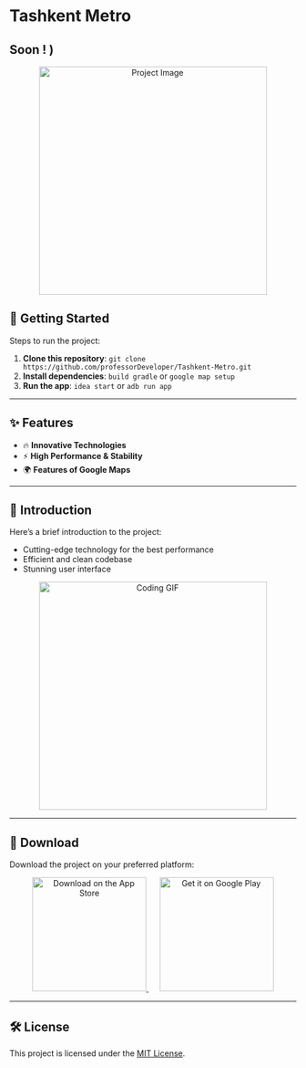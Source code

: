# **Tashkent Metro**

<h2> Soon ! ) </h2>
<p align="center">
  <img src="https://github.com/user-attachments/assets/860fcbc9-43a5-44d3-b9fd-8add505a0e80" alt="Project Image" width="400">
</p>

## 🔧 Getting Started

Steps to run the project:
1. **Clone this repository**: `git clone https://github.com/professorDeveloper/Tashkent-Metro.git`
2. **Install dependencies**: `build gradle` or `google map setup`
3. **Run the app**: `idea start` or `adb run app`

---

## ✨ Features

- 🔥 **Innovative Technologies**
- ⚡ **High Performance & Stability**
- 🌍 **Features of Google Maps**

---

## 📖 Introduction

Here’s a brief introduction to the project:

- Cutting-edge technology for the best performance
- Efficient and clean codebase
- Stunning user interface

<div align="center">
  <img src="https://media.giphy.com/media/l0HU20BZ6LbSEITza/giphy.gif" alt="Coding GIF" width="400">
</div>

---

## 📲 Download

Download the project on your preferred platform:

<div align="center">
  <a href="https://apps.apple.com/app/id6535681859">
    <img src="https://developer.apple.com/app-store/marketing/guidelines/images/badge-download-on-the-app-store.svg" alt="Download on the App Store" width="200">
  </a>
  &nbsp;&nbsp;&nbsp;&nbsp;
  <a href="https://play.google.com/store/apps/details?id=XXXXXXXXXX">
    <img src="https://upload.wikimedia.org/wikipedia/commons/7/78/Google_Play_Store_badge_EN.svg" alt="Get it on Google Play" width="200">
  </a>
</div>

---

## 🛠 License

This project is licensed under the [MIT License](LICENSE).
